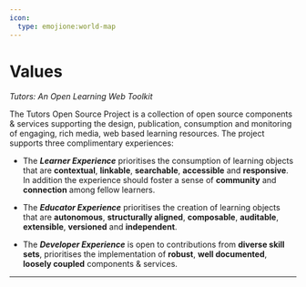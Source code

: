 ```yaml
---
icon:
  type: emojione:world-map
---
```

# Values

*Tutors: An Open Learning Web Toolkit*

The Tutors Open Source Project is a collection of open source components & services supporting the design, publication, consumption and monitoring of engaging, rich media, web based learning resources. The project supports three complimentary experiences:

- The ***Learner Experience*** prioritises the consumption of learning objects  that are **contextual**, **linkable**, **searchable**, **accessible** and **responsive**. In addition the experience should foster a sense of **community** and **connection** among fellow learners. 

- The ***Educator Experience*** prioritises the creation of learning objects that are **autonomous**, **structurally aligned**, **composable**,  **auditable**, **extensible**, **versioned** and **independent**.

- The ***Developer Experience*** is open to contributions from **diverse skill sets**, prioritises the implementation of **robust**, **well documented**, **loosely coupled** components & services.

---
